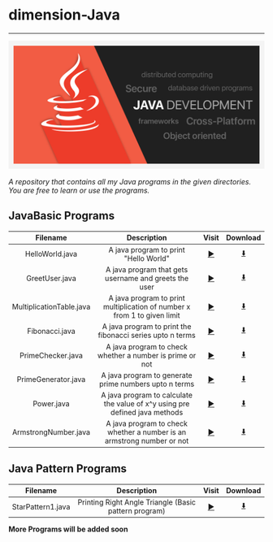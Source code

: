 # dimension-Java
---
![Java Banner](/Assets/JavaBanner.jpg)


*A repository that contains all my Java programs in the given directories.
You are free to learn or use the programs.*


## JavaBasic Programs
  
| Filename             | Description | Visit | Download |
| :----:               |    :----:     | :----:       | :----: |
| HelloWorld.java      | A java program to print "Hello World"       | [:arrow_forward:](https://github.com/kode-logger/dimension-Java/tree/main/JavaBasic/HelloWorld "HelloWorld.java") | [:arrow_down:](https://raw.githubusercontent.com/kode-logger/dimension-Java/main/JavaBasic/HelloWorld/HelloWorld.java "HelloWorld.java")
| GreetUser.java       | A java program that gets username and greets the user | [:arrow_forward:](https://github.com/kode-logger/dimension-Java/tree/main/JavaBasic/GreetUser "GreetUser.java") | [:arrow_down:](https://raw.githubusercontent.com/kode-logger/dimension-Java/main/JavaBasic/GreetUser/GreetUser.java "GreetUser.java")
| MultiplicationTable.java | A java program to print multiplication of number x from 1 to given limit | [:arrow_forward:](https://github.com/kode-logger/dimension-Java/tree/main/JavaBasic/MultiplicationTable "MultiplicationTable.java") | [:arrow_down:](https://raw.githubusercontent.com/kode-logger/dimension-Java/main/JavaBasic/MultiplicationTable/MultiplicationTable.java "MultiplicationTable.java")
| Fibonacci.java | A java program to print the fibonacci series upto n terms | [:arrow_forward:](https://github.com/kode-logger/dimension-Java/tree/main/JavaBasic/FibonacciSeries "Fibonacci.java") | [:arrow_down:](https://raw.githubusercontent.com/kode-logger/dimension-Java/main/JavaBasic/FibonacciSeries/Fibonacci.java "Fibonacci.java") 
| PrimeChecker.java | A java program to check whether a number is prime or not | [:arrow_forward:](https://github.com/kode-logger/dimension-Java/tree/main/JavaBasic/PrimeChecker "PrimeChecker.java") | [:arrow_down:](https://raw.githubusercontent.com/kode-logger/dimension-Java/main/JavaBasic/PrimeChecker/PrimeChecker.java "PrimeChecker.java")
| PrimeGenerator.java | A java program to generate prime numbers upto n terms | [:arrow_forward:](https://github.com/kode-logger/dimension-Java/tree/main/JavaBasic/PrimeGenerator "PrimeGenerator.java") | [:arrow_down:](https://raw.githubusercontent.com/kode-logger/dimension-Java/main/JavaBasic/PrimeGenerator/PrimeGenerator.java "PrimeGenerator.java")
| Power.java | A java program to calculate the value of x^y using pre defined java methods | [:arrow_forward:](https://github.com/kode-logger/dimension-Java/tree/main/JavaBasic/Power "Power.java") | [:arrow_down:](https://raw.githubusercontent.com/kode-logger/dimension-Java/main/JavaBasic/Power/Power.java "Power.java")
| ArmstrongNumber.java | A java program to check whether a number is an armstrong  number or not | [:arrow_forward:](https://github.com/kode-logger/dimension-Java/tree/main/JavaBasic/ArmstrongNumber "ArmstrongNumber.java") | [:arrow_down:](https://raw.githubusercontent.com/kode-logger/dimension-Java/main/JavaBasic/ArmstrongNumber/ArmstrongNumber.java "ArmstrongNumber.java")

## Java Pattern Programs

| Filename | Description | Visit | Download |
| :----:   | :----:      | :----: | :----: |
| StarPattern1.java | Printing Right Angle Triangle (Basic pattern program) | [:arrow_forward:](https://github.com/kode-logger/dimension-Java/tree/main/JavaBasic/StarPattern1) | [:arrow_down:](https://raw.githubusercontent.com/kode-logger/dimension-Java/main/JavaBasic/StarPattern1/StarPattern1.java) |

**More Programs will be added soon**
